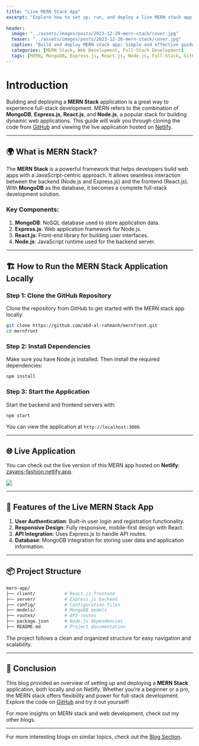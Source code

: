 ```yaml
---
title: "Live MERN Stack App"
excerpt: "Explore how to set up, run, and deploy a live MERN stack app from GitHub to Netlify."
 
header:
  image: "../assets/images/posts/2023-12-20-mern-stack/cover.jpg"
  teaser: "../assets/images/posts/2023-12-20-mern-stack/cover.jpg"
  caption: "Build and deploy MERN stack app: Simple and effective guide - Abdul Rahman"
  categories: [MERN Stack, Web Development, Full-Stack Development]
  tags: [MERN, MongoDB, Express.js, React.js, Node.js, Full-Stack, GitHub, Netlify]
---
```


# Introduction

Building and deploying a **MERN Stack** application is a great way to experience full-stack development. MERN refers to the combination of **MongoDB**, **Express.js**, **React.js**, and **Node.js**, a popular stack for building dynamic web applications. This guide will walk you through cloning the code from [GitHub](https://github.com/abd-al-rahmanh) and viewing the live application hosted on [Netlify](https://zayans-fashion.netlify.app/).

---

## 🌍 What is MERN Stack?

The **MERN Stack** is a powerful framework that helps developers build web apps with a JavaScript-centric approach. It allows seamless interaction between the backend (Node.js and Express.js) and the frontend (React.js). With **MongoDB** as the database, it becomes a complete full-stack development solution.

### Key Components:
1. **MongoDB**: NoSQL database used to store application data.
2. **Express.js**: Web application framework for Node.js.
3. **React.js**: Front-end library for building user interfaces.
4. **Node.js**: JavaScript runtime used for the backend server.

---

## 🏗️ How to Run the MERN Stack Application Locally

### Step 1: Clone the GitHub Repository
Clone the repository from GitHub to get started with the MERN stack app locally:

```bash
git clone https://github.com/abd-al-rahmanh/mernfront.git
cd mernfront
```

### Step 2: Install Dependencies
Make sure you have Node.js installed. Then install the required dependencies:

```bash
npm install
```

### Step 3: Start the Application
Start the backend and frontend servers with:

```bash
npm start
```

You can view the application at `http://localhost:3000`.

---

## 🌐 Live Application

You can check out the live version of this MERN app hosted on **Netlify**: [zayans-fashion.netlify.app](https://zayans-fashion.netlify.app/).

![](https://zayans-fashion.netlify.app/)

---

## 🚀 Features of the Live MERN Stack App

1. **User Authentication**: Built-in user login and registration functionality.
2. **Responsive Design**: Fully responsive, mobile-first design with React.
3. **API Integration**: Uses Express.js to handle API routes.
4. **Database**: MongoDB integration for storing user data and application information.

---

## 📦 Project Structure

```bash
mern-app/
├── client/           # React.js frontend
├── server/           # Express.js backend
├── config/           # Configuration files
├── models/           # MongoDB models
├── routes/           # API routes
├── package.json      # Node.js dependencies
├── README.md         # Project documentation
```

The project follows a clean and organized structure for easy navigation and scalability.

---

## 🎉 Conclusion

This blog provided an overview of setting up and deploying a **MERN Stack** application, both locally and on Netlify. Whether you’re a beginner or a pro, the MERN stack offers flexibility and power for full-stack development. Explore the code on [GitHub](https://github.com/abd-al-rahmanh) and try it out yourself!

For more insights on MERN stack and web development, check out my other blogs.

---
For more interesting blogs on similar topics, check out the [Blog Section](https://abdulrahmanh.com/blog).


